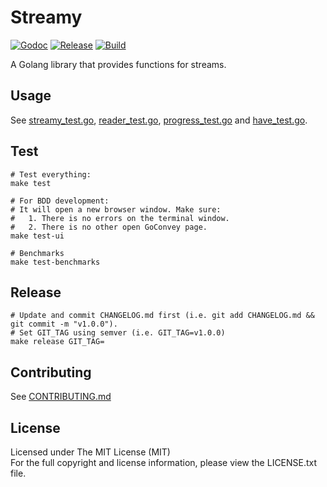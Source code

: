 # Streamy

[![Godoc][doc-image]][doc-url] [![Release][release-image]][release-url] [![Build][build-image]][build-url]

A Golang library that provides functions for streams.

## Usage

See [streamy_test.go](streamy_test.go), [reader_test.go](reader_test.go), [progress_test.go](progress_test.go) and [have_test.go](have_test.go).

## Test

```shell
# Test everything:
make test

# For BDD development:
# It will open a new browser window. Make sure:
#   1. There is no errors on the terminal window.
#   2. There is no other open GoConvey page.
make test-ui

# Benchmarks
make test-benchmarks
```

## Release

```shell
# Update and commit CHANGELOG.md first (i.e. git add CHANGELOG.md && git commit -m "v1.0.0").
# Set GIT_TAG using semver (i.e. GIT_TAG=v1.0.0)
make release GIT_TAG=
```

## Contributing

See [CONTRIBUTING.md](CONTRIBUTING.md)

## License

Licensed under The MIT License (MIT)  
For the full copyright and license information, please view the LICENSE.txt file.

[doc-url]: https://pkg.go.dev/github.com/devfacet/streamy
[doc-image]: https://pkg.go.dev/badge/github.com/devfacet/streamy

[release-url]: https://github.com/devfacet/streamy/releases/latest
[release-image]: https://img.shields.io/github/release/devfacet/streamy.svg?style=flat-square

[build-url]: https://github.com/devfacet/streamy/actions/workflows/test.yaml
[build-image]: https://github.com/devfacet/streamy/workflows/Test/badge.svg
